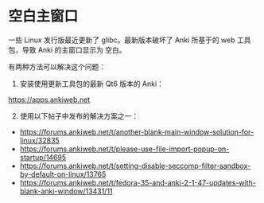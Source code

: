 # 空白主窗口

一些 Linux 发行版最近更新了 glibc。最新版本破坏了 Anki 所基于的 web 工具包，导致 Anki 的主窗口显示为
空白。

有两种方法可以解决这个问题：

1. 安装使用更新工具包的最新 Qt6 版本的 Anki：

<https://apps.ankiweb.net>

2. 使用以下帖子中发布的解决方案之一：

- <https://forums.ankiweb.net/t/another-blank-main-window-solution-for-linux/32835>
- <https://forums.ankiweb.net/t/please-use-file-import-popup-on-startup/14695>
- <https://forums.ankiweb.net/t/setting-disable-seccomp-filter-sandbox-by-default-on-linux/13765>
- <https://forums.ankiweb.net/t/fedora-35-and-anki-2-1-47-updates-with-blank-anki-window/13431/11>
